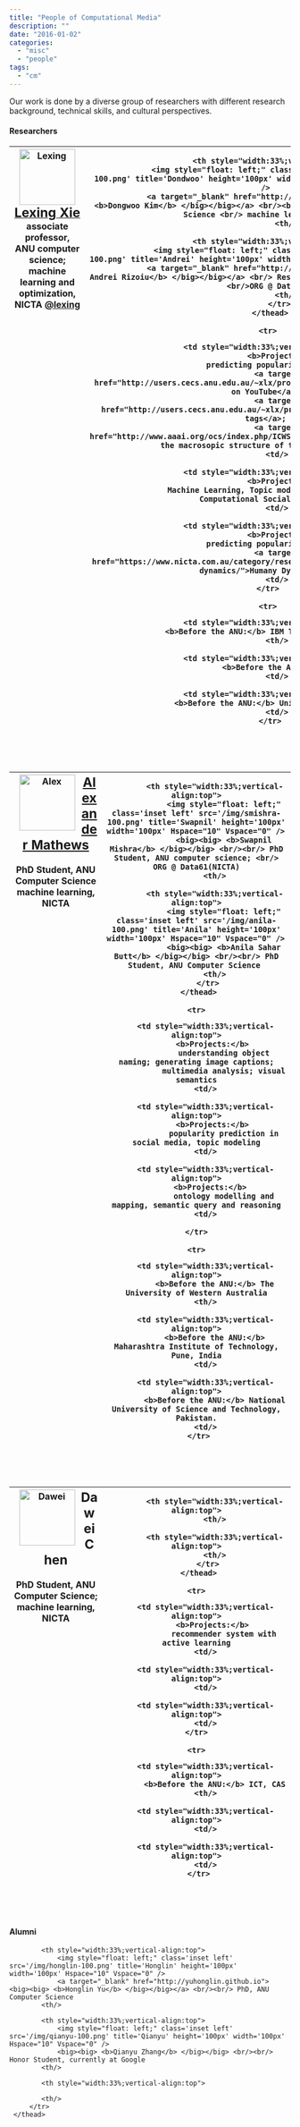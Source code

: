 ```yaml
---
title: "People of Computational Media"
description: ""
date: "2016-01-02"
categories:
  - "misc"
  - "people"
tags:
  - "cm"
---
```


Our work is done by a diverse group of researchers with different research background, technical skills, and cultural perspectives. 

<!--more-->

#### Researchers


<table>
<!--    First, the table head with photos and names.-->
    <thead>
        <tr>
            <th style="width:33%;vertical-align:top">
                <img style="float: left;" class='inset left' src='/img/lexing-100.jpg' title='Lexing' height='100px' width='100px' Hspace="10" Vspace="0" /> 
                <a target="_blank" href="http://users.cecs.anu.edu.au/~xlx"> 
                    <big><big> <b>Lexing Xie</b> </big></big></a> 
                    <br/> 
                    associate professor, ANU computer science; <br/> machine learning and optimization, NICTA
                    <a href=https://twitter.com/lexing>@lexing</a>
            <th/>
            
            <th style="width:33%;vertical-align:top">
                <img style="float: left;" class='inset left' src='/img/dongwoo-100.png' title='Dondwoo' height='100px' width='100px' Hspace="10" Vspace="0" /> 
                <a target="_blank" href="http://arongdari.github.io/"> <big><big> <b>Dongwoo Kim</b> </big></big></a> <br/><br/> Research Fellow, ANU Computer Science <br/> machine learning, NICTA
            <th/>
            
            <th style="width:33%;vertical-align:top">
                <img style="float: left;" class='inset left' src='/img/andrei-100.png' title='Andrei' height='100px' width='100px' Hspace="10" Vspace="0" />
                <a target="_blank" href="http://rizoiu.eu"> <big><big> <b>Marian-Andrei Rizoiu</b> </big></big></a> <br/> Research Fellow, ANU Computer Science <br/>ORG @ Data61 
            <th/>
         </tr>
     </thead>
     
     <tr> 
<!--     second row, projects-->
        <td style="width:33%;vertical-align:top">
            <b>Projects:</b> 
                predicting popularity on social media; 
                <a target="_blank" href="http://users.cecs.anu.edu.au/~xlx/proj/visualmemes.html"> visual memes on YouTube</a>; 
                <a target="_blank" href="http://users.cecs.anu.edu.au/~xlx/proj/tagnet">a network of picture tags</a>; 
                <a target="_blank" href="http://www.aaai.org/ocs/index.php/ICWSM/ICWSM12/paper/view/4595">mapping the macrosopic structure of the event web</a>. 
        <td/>
        
        <td style="width:33%;vertical-align:top">
            <b>Projects:</b> 
                Machine Learning, Topic models, Bayesian nonparametrics, Computational Social Science  
        <td/>
        
        <td style="width:33%;vertical-align:top">
            <b>Projects:</b> 
                predicting popularity on social media; 
                <a target="_blank" href="https://www.nicta.com.au/category/research/optimisation/projects/human-dynamics/">Humany Dynamics</a>
        <td/>
    </tr>
     
    <tr>
<!--    Third row, before the ANU-->
        <td style="width:33%;vertical-align:top">
            <b>Before the ANU:</b> IBM T J Watson Research Center
        <th/>
        
        <td style="width:33%;vertical-align:top">
            <b>Before the ANU:</b> KAIST
        <td/>
        
        <td style="width:33%;vertical-align:top">
           <b>Before the ANU:</b> University Lumière, Lyon.
        <td/>
     </tr>
 </table>
 
 <br/><br/>

<!--second row of photos-->

<table>
<!--    First, the table head with photos and names.-->
    <thead>
        <tr>
            <th style="width:33%;vertical-align:top">
                <img style="float: left;" class='inset left' src='/img/alex-100.png' title='Alex' height='100px' width='100px' Hspace="10" Vspace="0" /> 
                <big><big> <b><a href="http://users.cecs.anu.edu.au/~u4534172/index.html">Alexander Mathews</a></b> </big></big> <br/><br/> PhD Student, ANU Computer Science  <br/> machine learning, NICTA
            <th/>
            
            <th style="width:33%;vertical-align:top">
                <img style="float: left;" class='inset left' src='/img/smishra-100.png' title='Swapnil' height='100px' width='100px' Hspace="10" Vspace="0" /> 
                <big><big> <b>Swapnil Mishra</b> </big></big> <br/><br/> PhD Student, ANU computer science; <br/> ORG @ Data61(NICTA)
            <th/>
            
            <th style="width:33%;vertical-align:top">
                <img style="float: left;" class='inset left' src='/img/anila-100.png' title='Anila' height='100px' width='100px' Hspace="10" Vspace="0" /> 
                <big><big> <b>Anila Sahar Butt</b> </big></big> <br/><br/> PhD Student, ANU Computer Science 
            <th/>
         </tr>
     </thead>
     
     <tr> 
<!--     second row, projects-->
        <td style="width:33%;vertical-align:top">
            <b>Projects:</b> 
                understanding object naming; generating image captions;
                multimedia analysis; visual semantics
        <td/>
        
        <td style="width:33%;vertical-align:top">
            <b>Projects:</b> 
                popularity prediction in social media, topic modeling
        <td/>

        <td style="width:33%;vertical-align:top">
           <b>Projects:</b> 
                ontology modelling and mapping, semantic query and reasoning
        <td/>
        
    </tr>
     
    <tr>
<!--    Third row, before the ANU-->
        <td style="width:33%;vertical-align:top">
            <b>Before the ANU:</b> The University of Western Australia
        <th/>

        <td style="width:33%;vertical-align:top">
            <b>Before the ANU:</b> Maharashtra Institute of Technology, Pune, India
        <td/>

        <td style="width:33%;vertical-align:top">
            <b>Before the ANU:</b> National University of Science and Technology, Pakistan.
        <td/>
     </tr>
 </table>
 
 <br/><br/>

<!--third row of photos-->

<table>
<!--    First, the table head with photos and names.-->
    <thead>
        <tr>
            <th style="width:33%;vertical-align:top">
                <img style="float: left;" class='inset left' src='/img/dawei-100.png' title='Dawei' height='100px' width='100px' Hspace="10" Vspace="0" /> 
                <big><big> <b>Dawei Chen</a></b> </big></big> <br/><br/> PhD Student, ANU Computer Science;  <br/> machine learning, NICTA
            <th/>
            
            <th style="width:33%;vertical-align:top">
            <th/>
            
            <th style="width:33%;vertical-align:top">
            <th/>
         </tr>
     </thead>
     
     <tr> 
<!--     second row, projects-->
        <td style="width:33%;vertical-align:top">
            <b>Projects:</b> 
                recommender system with active learning
        <td/>
        
        <td style="width:33%;vertical-align:top">
        <td/>

        <td style="width:33%;vertical-align:top">
        <td/>
    </tr>
     
    <tr>
<!--    Third row, before the ANU-->
        <td style="width:33%;vertical-align:top">
            <b>Before the ANU:</b> ICT, CAS
        <th/>

        <td style="width:33%;vertical-align:top">
        <td/>

        <td style="width:33%;vertical-align:top">
        <td/>
     </tr>
 </table>
 
 <br/><br/>



<!--#### Collaborators-->

<!--
* [Manuel Cebrian][manuel], NICTA
* Pascal van Hentenryck, University of Michigan
* Young Lee, NICTA
* Cheng Soon Ong, NICTA
* Scott Sanner, Oregon State University
-->

#### Alumni

<table>
<!--    First, the table head with photos and names.-->
    <thead>
        <tr>
          
            <th style="width:33%;vertical-align:top">
                <img style="float: left;" class='inset left' src='/img/honglin-100.png' title='Honglin' height='100px' width='100px' Hspace="10" Vspace="0" /> 
                <a target="_blank" href="http://yuhonglin.github.io"> <big><big> <b>Honglin Yu</b> </big></big></a> <br/><br/> PhD, ANU Computer Science 
            <th/>
            
            <th style="width:33%;vertical-align:top">
                <img style="float: left;" class='inset left' src='/img/qianyu-100.png' title='Qianyu' height='100px' width='100px' Hspace="10" Vspace="0" /> 
                <big><big> <b>Qianyu Zhang</b> </big></big> <br/><br/> Honor Student, currently at Google
            <th/>
            
            <th style="width:33%;vertical-align:top">
<!--                <img style="float: left;" class='inset left' src='/img/smishra.jpg' title='Swapnil' height='100px' width='100px' Hspace="10" Vspace="0" /> -->
<!--                <big><big> <b>Swapnil Mishra</b> </big></big> <br/><br/> PhD Student, ANU computer science; <br/> ORG @ Data61(NICTA)-->
            <th/>
         </tr>
     </thead>
     
 </table>

[manuel]:http://web.media.mit.edu/~cebrian


